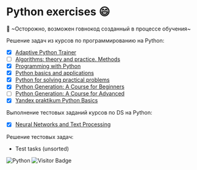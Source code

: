 # Python exercises :smile:
:hankey: ~Осторожно, возможен говнокод созданный в процессе обучения~

Решение задач из курсов по программированию на Python:
- [x] [Adaptive Python Trainer](https://stepik.org/course/431/info)
- [ ] [Algorithms: theory and practice. Methods](https://stepik.org/course/217/syllabus)
- [x] [Programming with Python](https://stepik.org/course/67/syllabus)
- [x] [Python basics and applications](https://stepik.org/course/512/syllabus)
- [x] [Python for solving practical problems](https://stepik.org/course/4519/syllabus)
- [x] [Python Generation: A Course for Beginners](https://stepik.org/course/58852/syllabus)
- [ ] [Python Generation: A Course for Advanced](https://stepik.org/course/68343/syllabus)
- [x] [Yandex praktikum Python Basics](https://praktikum.yandex.ru/backend-developer)

Выполнение тестовых заданий курсов по DS на Python:
- [x] [Neural Networks and Text Processing](https://stepik.org/course/54098/syllabus)

Решение тестовых задач:
- Test tasks (unsorted)

![Python](https://img.shields.io/badge/-Python-blue) ![Visitor Badge](https://visitor-badge.laobi.icu/badge?page_id=vavilovnv.python_ex)
